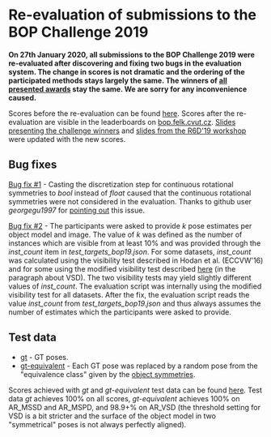 # Re-evaluation of submissions to the BOP Challenge 2019

**On 27th January 2020, all submissions to the BOP Challenge 2019 were re-evaluated after discovering and fixing two bugs in the evaluation system. The change in scores is not dramatic and the ordering of the participated methods stays largely the same. The winners of [all presented awards](https://bop.felk.cvut.cz/media/bop_challenge_2019_results.pdf) stay the same. We are sorry for any inconvenience caused.**

Scores before the re-evaluation can be found [here](https://docs.google.com/spreadsheets/d/1EHxOsktqPKCZWwmSTPj7CDHxkhHP6YIx_X083zMMhws/edit?usp=sharing). Scores after the re-evaluation are visible in the leaderboards on [bop.felk.cvut.cz](https://bop.felk.cvut.cz/leaderboards/bop19_core-datasets/).
[Slides presenting the challenge winners](https://bop.felk.cvut.cz/media/bop_challenge_2019_results.pdf) and [slides from the R6D'19 workshop](http://cmp.felk.cvut.cz/sixd/workshop_2019/slides/r6d19_hodan_bop_challenge_2019.pdf) were updated with the new scores.

## Bug fixes

[Bug fix #1](https://github.com/thodan/bop_toolkit/commit/48bc1ede8b97fbcd5e3fe67d23b9a1a31b48fe73#diff-a487982cee6cf560d39006ebf957f1f0) - Casting the discretization step for continuous rotational symmetries to *bool* instead of *float* caused that the continuous rotational symmetries were not considered in the evaluation. Thanks to github user *georgegu1997* for [pointing out](https://github.com/thodan/bop_toolkit/issues/27) this issue.

[Bug fix #2](https://github.com/thodan/bop_toolkit/commit/975fcf25cb77529a92176cbffc4a4b87ad6d0e20#diff-d6f3948fed929e1bb7e868ade3afc7bc) - The participants were asked to provide *k* pose estimates per object model and image. The value of *k* was defined as the number of instances which are visible from at least 10% and was provided through the *inst_count* item in *test_targets_bop19.json*. For some datasets, *inst_count* was calculated using the visibility test described in Hodan et al. (ECCVW'16) and for some using the modified visibility test described [here](https://bop.felk.cvut.cz/challenges/bop-challenge-2019/#evaluationmethodology) (in the paragraph about VSD). The two visibility tests may yield slightly different values of *inst_count*. The evaluation script was internally using the modified visibility test for all datasets. After the fix, the evaluation script reads the value *inst_count* from *test_targets_bop19.json* and thus always assumes the number of estimates which the participants were asked to provide.

## Test data

* [gt](http://ptak.felk.cvut.cz/6DB/public/bop_sample_results/bop_challenge_2019/gt/) - GT poses.
* [gt-equivalent](http://ptak.felk.cvut.cz/6DB/public/bop_sample_results/bop_challenge_2019/gt-equivalent/) - Each GT pose was replaced by a random pose from the "equivalence class" given by the [object symmetries](https://github.com/thodan/bop_toolkit/blob/master/scripts/vis_object_symmetries.py).

Scores achieved with *gt* and *gt-equivalent* test data can be found [here](https://docs.google.com/spreadsheets/d/1dK4OYUpAqKYUpc-by-XqnX3F5NqcbqekDlGnDi5h0G4/edit?usp=sharing). Test data *gt* achieves 100% on all scores, *gt-equivalent* achieves 100% on AR_MSSD and AR_MSPD, and 98.9+% on AR_VSD (the threshold setting for VSD is a bit stricter and the surface of the object model in two "symmetrical" poses is not always perfectly aligned).